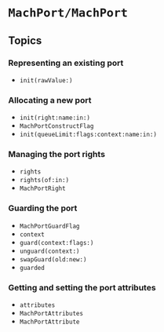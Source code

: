 # ``MachPort/MachPort``

## Topics

### Representing an existing port

- ``init(rawValue:)``

### Allocating a new port

- ``init(right:name:in:)``
- ``MachPortConstructFlag``
- ``init(queueLimit:flags:context:name:in:)``

### Managing the port rights
- ``rights``
- ``rights(of:in:)``
- ``MachPortRight``

### Guarding the port

- ``MachPortGuardFlag``
- ``context``
- ``guard(context:flags:)``
- ``unguard(context:)``
- ``swapGuard(old:new:)``
- ``guarded``

### Getting and setting the port attributes

- ``attributes``
- ``MachPortAttributes``
- ``MachPortAttribute``